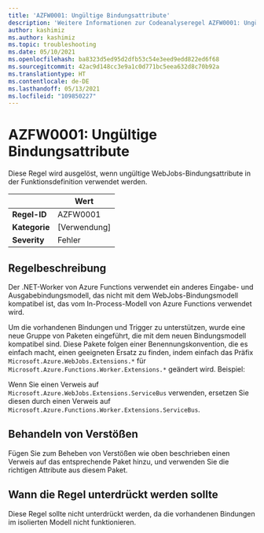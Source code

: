 ```yaml
---
title: 'AZFW0001: Ungültige Bindungsattribute'
description: 'Weitere Informationen zur Codeanalyseregel AZFW0001: Ungültige Bindungsattribute'
author: kashimiz
ms.author: kashimiz
ms.topic: troubleshooting
ms.date: 05/10/2021
ms.openlocfilehash: ba8323d5ed95d2dfb53c54e3eed9edd822ed6f68
ms.sourcegitcommit: 42ac9d148cc3e9a1c0d771bc5eea632d8c70b92a
ms.translationtype: HT
ms.contentlocale: de-DE
ms.lasthandoff: 05/13/2021
ms.locfileid: "109850227"
---
```

# <a name="azfw0001-invalid-binding-attributes"></a>AZFW0001: Ungültige Bindungsattribute
Diese Regel wird ausgelöst, wenn ungültige WebJobs-Bindungsattribute in der Funktionsdefinition verwendet werden.

| | Wert |
|-|-|
| **Regel-ID** |AZFW0001|
| **Kategorie** |[Verwendung]|
| **Severity** |Fehler|

## <a name="rule-description"></a>Regelbeschreibung

Der .NET-Worker von Azure Functions verwendet ein anderes Eingabe- und Ausgabebindungsmodell, das nicht mit dem WebJobs-Bindungsmodell kompatibel ist, das vom In-Process-Modell von Azure Functions verwendet wird.

Um die vorhandenen Bindungen und Trigger zu unterstützen, wurde eine neue Gruppe von Paketen eingeführt, die mit dem neuen Bindungsmodell kompatibel sind. Diese Pakete folgen einer Benennungskonvention, die es einfach macht, einen geeigneten Ersatz zu finden, indem einfach das Präfix `Microsoft.Azure.WebJobs.Extensions.*` für `Microsoft.Azure.Functions.Worker.Extensions.*` geändert wird. Beispiel:

Wenn Sie einen Verweis auf `Microsoft.Azure.WebJobs.Extensions.ServiceBus` verwenden, ersetzen Sie diesen durch einen Verweis auf `Microsoft.Azure.Functions.Worker.Extensions.ServiceBus`.

## <a name="how-to-fix-violations"></a>Behandeln von Verstößen

Fügen Sie zum Beheben von Verstößen wie oben beschrieben einen Verweis auf das entsprechende Paket hinzu, und verwenden Sie die richtigen Attribute aus diesem Paket.

## <a name="when-to-suppress-the-rule"></a>Wann die Regel unterdrückt werden sollte

Diese Regel sollte nicht unterdrückt werden, da die vorhandenen Bindungen im isolierten Modell nicht funktionieren.
